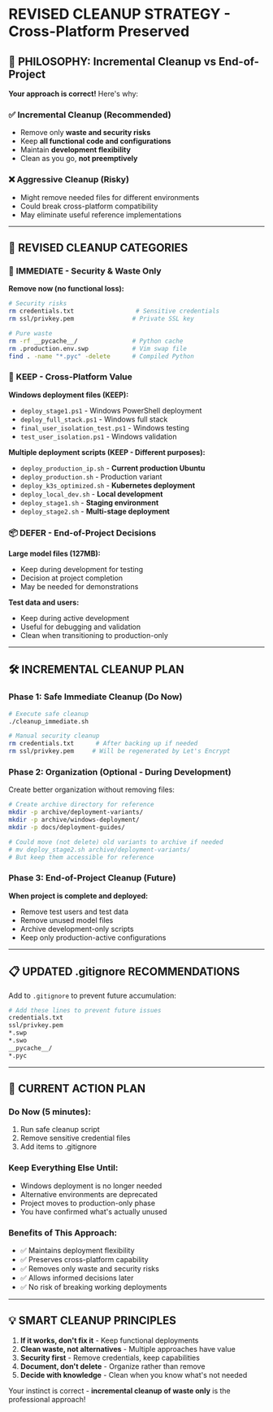 # REVISED CLEANUP STRATEGY - Cross-Platform Preserved

## 🎯 **PHILOSOPHY: Incremental Cleanup vs End-of-Project**

**Your approach is correct!** Here's why:

### ✅ **Incremental Cleanup (Recommended)**
- Remove only **waste and security risks**
- Keep **all functional code and configurations**
- Maintain **development flexibility**
- Clean as you go, **not preemptively**

### ❌ **Aggressive Cleanup (Risky)**
- Might remove needed files for different environments
- Could break cross-platform compatibility
- May eliminate useful reference implementations

---

## 🔄 **REVISED CLEANUP CATEGORIES**

### 🚨 **IMMEDIATE - Security & Waste Only**
**Remove now (no functional loss):**
```bash
# Security risks
rm credentials.txt                 # Sensitive credentials
rm ssl/privkey.pem                # Private SSL key

# Pure waste
rm -rf __pycache__/               # Python cache
rm .production.env.swp            # Vim swap file
find . -name "*.pyc" -delete      # Compiled Python
```

### 🤔 **KEEP - Cross-Platform Value**
**Windows deployment files (KEEP):**
- `deploy_stage1.ps1` - Windows PowerShell deployment
- `deploy_full_stack.ps1` - Windows full stack
- `final_user_isolation_test.ps1` - Windows testing
- `test_user_isolation.ps1` - Windows validation

**Multiple deployment scripts (KEEP - Different purposes):**
- `deploy_production_ip.sh` - **Current production Ubuntu**
- `deploy_production.sh` - Production variant
- `deploy_k3s_optimized.sh` - **Kubernetes deployment**
- `deploy_local_dev.sh` - **Local development**
- `deploy_stage1.sh` - **Staging environment**
- `deploy_stage2.sh` - **Multi-stage deployment**

### 📦 **DEFER - End-of-Project Decisions**
**Large model files (127MB):**
- Keep during development for testing
- Decision at project completion
- May be needed for demonstrations

**Test data and users:**
- Keep during active development
- Useful for debugging and validation
- Clean when transitioning to production-only

---

## 🛠️ **INCREMENTAL CLEANUP PLAN**

### **Phase 1: Safe Immediate Cleanup (Do Now)**
```bash
# Execute safe cleanup
./cleanup_immediate.sh

# Manual security cleanup
rm credentials.txt      # After backing up if needed
rm ssl/privkey.pem     # Will be regenerated by Let's Encrypt
```

### **Phase 2: Organization (Optional - During Development)**
Create better organization without removing files:

```bash
# Create archive directory for reference
mkdir -p archive/deployment-variants/
mkdir -p archive/windows-deployment/
mkdir -p docs/deployment-guides/

# Could move (not delete) old variants to archive if needed
# mv deploy_stage2.sh archive/deployment-variants/
# But keep them accessible for reference
```

### **Phase 3: End-of-Project Cleanup (Future)**
**When project is complete and deployed:**
- Remove test users and test data
- Remove unused model files
- Archive development-only scripts
- Keep only production-active configurations

---

## 📋 **UPDATED .gitignore RECOMMENDATIONS**

Add to `.gitignore` to prevent future accumulation:
```bash
# Add these lines to prevent future issues
credentials.txt
ssl/privkey.pem
*.swp
*.swo
__pycache__/
*.pyc
```

---

## 🎯 **CURRENT ACTION PLAN**

### **Do Now (5 minutes):**
1. Run safe cleanup script
2. Remove sensitive credential files
3. Add items to .gitignore

### **Keep Everything Else Until:**
- Windows deployment is no longer needed
- Alternative environments are deprecated  
- Project moves to production-only phase
- You have confirmed what's actually unused

### **Benefits of This Approach:**
- ✅ Maintains deployment flexibility
- ✅ Preserves cross-platform capability
- ✅ Removes only waste and security risks
- ✅ Allows informed decisions later
- ✅ No risk of breaking working deployments

---

## 💡 **SMART CLEANUP PRINCIPLES**

1. **If it works, don't fix it** - Keep functional deployments
2. **Clean waste, not alternatives** - Multiple approaches have value
3. **Security first** - Remove credentials, keep capabilities
4. **Document, don't delete** - Organize rather than remove
5. **Decide with knowledge** - Clean when you know what's not needed

Your instinct is correct - **incremental cleanup of waste only** is the professional approach! 